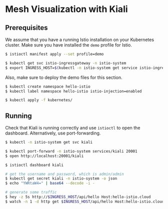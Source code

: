# Mesh Visualization with Kiali

## Prerequisites

We assume that you have a running Istio installation on your Kubernetes cluster. Make sure you have installed the `demo` profile for Istio.

```bash
$ istioctl manifest apply --set profile=demo

$ kubectl get svc istio-ingressgateway -n istio-system
$ export INGRESS_HOST=$(kubectl -n istio-system get service istio-ingressgateway -o jsonpath='{.status.loadBalancer.ingress[0].ip}')
```

Also, make sure to deploy the demo files for this section.

```bash
$ kubectl create namespace hello-istio
$ kubectl label namespace hello-istio istio-injection=enabled

$ kubectl apply -f kubernetes/
```

## Running

Check that Kiali is running correctly and use `istioctl` to open the dashboard. Alternatively, use port-forwarding.

```bash
$ kubectl -n istio-system get svc kiali

$ kubectl port-forward -n istio-system services/kiali 20001
$ open http://localhost:20001/kiali

$ istioctl dashboard kiali

# get the username and password, which is admin/admin
$ kubectl get secret kiali -n istio-system -o json
$ echo "YWRtaW4=" | base64 --decode -i -

# generate some traffic
$ hey -z 5s http://$INGRESS_HOST/api/hello Host:hello-istio.cloud
$ watch -n 1 -d http get $INGRESS_HOST/api/hello Host:hello-istio.cloud
```
